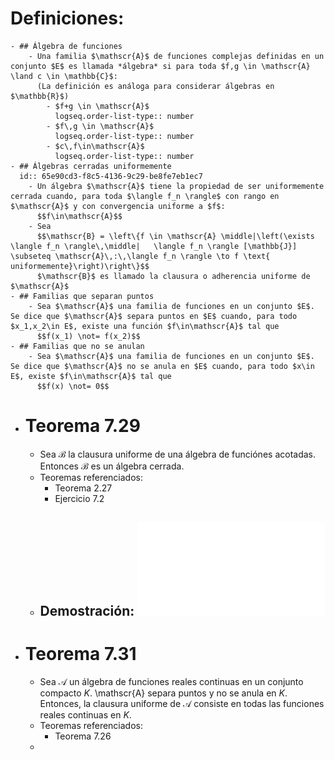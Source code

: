 # Definiciones:
	- ## Álgebra de funciones
		- Una familia $\mathscr{A}$ de funciones complejas definidas en un conjunto $E$ es llamada *álgebra* si para toda $f,g \in \mathscr{A} \land c \in \mathbb{C}$:
		  (La definición es análoga para considerar álgebras en $\mathbb{R}$)
			- $f+g \in \mathscr{A}$
			  logseq.order-list-type:: number
			- $f\,g \in \mathscr{A}$
			  logseq.order-list-type:: number
			- $c\,f\in\mathscr{A}$
			  logseq.order-list-type:: number
	- ## Álgebras cerradas uniformemente
	  id:: 65e90cd3-f8c5-4136-9c29-be8fe7eb1ec7
		- Un álgebra $\mathscr{A}$ tiene la propiedad de ser uniformemente cerrada cuando, para toda $\langle f_n \rangle$ con rango en $\mathscr{A}$ y con convergencia uniforme a $f$:
		  $$f\in\mathscr{A}$$
		- Sea
		  $$\mathscr{B} = \left\{f \in \mathscr{A} \middle|\left(\exists \langle f_n \rangle\,\middle|   \langle f_n \rangle [\mathbb{J}] \subseteq \mathscr{A}\,:\,\langle f_n \rangle \to f \text{ uniformemente}\right)\right\}$$
		  $\mathscr{B}$ es llamado la clausura o adherencia uniforme de $\mathscr{A}$
	- ## Familias que separan puntos
		- Sea $\mathscr{A}$ una familia de funciones en un conjunto $E$. Se dice que $\mathscr{A}$ separa puntos en $E$ cuando, para todo $x_1,x_2\in E$, existe una función $f\in\mathscr{A}$ tal que
		  $$f(x_1) \not= f(x_2)$$
	- ## Familias que no se anulan
		- Sea $\mathscr{A}$ una familia de funciones en un conjunto $E$. Se dice que $\mathscr{A}$ no se anula en $E$ cuando, para todo $x\in E$, existe $f\in\mathscr{A}$ tal que
		  $$f(x) \not= 0$$
- # Teorema 7.29
	- Sea $\mathscr{B}$ la clausura uniforme de una álgebra de funciónes acotadas. Entonces $\mathscr{B}$ es un álgebra cerrada.
	- Teoremas referenciados:
		- Teorema 2.27
		- Ejercicio 7.2
	- ## Demostración: ![Demo7.29.pdf](../assets/AssetsPDF_1709784034127_0.pdf)
- # Teorema 7.31
	- Sea $\mathscr{A}$ un álgebra de funciones reales continuas en un conjunto compacto $K$. \mathscr{A} separa puntos y no se anula en $K$. Entonces, la clausura uniforme de $\mathscr{A}$ consiste en todas las funciones reales continuas en $K$.
	- Teoremas referenciados:
		- Teorema 7.26
	-